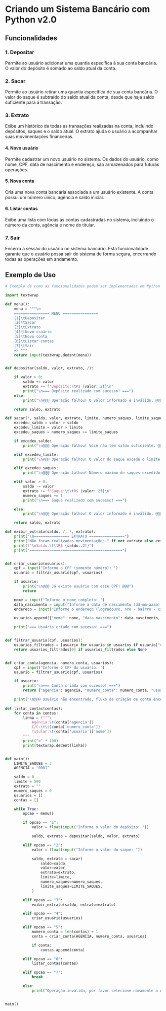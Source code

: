 # Criando um Sistema Bancário com Python v2.0

## Funcionalidades

### 1. Depositar
Permite ao usuário adicionar uma quantia específica à sua conta bancária. O valor do depósito é somado ao saldo atual da conta.

### 2. Sacar
Permite ao usuário retirar uma quantia específica de sua conta bancária. O valor do saque é subtraído do saldo atual da conta, desde que haja saldo suficiente para a transação.

### 3. Extrato
Exibe um histórico de todas as transações realizadas na conta, incluindo depósitos, saques e o saldo atual. O extrato ajuda o usuário a acompanhar suas movimentações financeiras.

#### 4. Novo usuário
Permite cadastrar um novo usuário no sistema. Os dados do usuário, como nome, CPF, data de nascimento e endereço, são armazenados para futuras operações.

#### 5. Nova conta
Cria uma nova conta bancária associada a um usuário existente. A conta possui um número único, agência e saldo inicial.

#### 6. Listar contas
Exibe uma lista com todas as contas cadastradas no sistema, incluindo o número da conta, agência e nome do titular.

### 7. Sair
Encerra a sessão do usuário no sistema bancário. Esta funcionalidade garante que o usuário possa sair do sistema de forma segura, encerrando todas as operações em andamento.

## Exemplo de Uso

```python
# Exemplo de como as funcionalidades podem ser implementadas em Python

import textwrap

def menu():
    menu = """\n
    ================ MENU ================
    [1]\tDepositar
    [2]\tSacar
    [3]\tExtrato
    [4]\tNovo usuário 
    [5]\tNova conta 
    [6]\tListar contas 
    [7]\tSair
    => """
    return input(textwrap.dedent(menu))


def depositar(saldo, valor, extrato, /):

    if valor > 0:
        saldo += valor
        extrato += f"Depósito:\tR$ {valor:.2f}\n"
        print("\n=== Depósito realizado com sucesso! ===")
    else:
        print("\n@@@ Operação falhou! O valor informado é inválido. @@@")

    return saldo, extrato

def sacar(*, saldo, valor, extrato, limite, numero_saques, limite_saques):
    excedeu_saldo = valor > saldo
    excedeu_limite = valor > limite
    excedeu_saques = numero_saques >= limite_saques

    if excedeu_saldo:
        print("\n@@@ Operação falhou! Você não tem saldo suficiente. @@@")

    elif excedeu_limite:
        print("\n@@@ Operação falhou! O valor do saque excede o limite. @@@")

    elif excedeu_saques:
        print("\n@@@ Operação falhou! Número máximo de saques excedido. @@@")

    elif valor > 0:
        saldo -= valor
        extrato += f"Saque:\t\tR$ {valor:.2f}\n"
        numero_saques += 1
        print("\n=== Saque realizado com sucesso! ===")

    else:
        print("\n@@@ Operação falhou! O valor informado é inválido. @@@")

    return saldo, extrato

def exibir_extrato(saldo, /, *, extrato):
    print("\n================ EXTRATO ================")
    print("Não foram realizadas movimentações." if not extrato else extrato)
    print(f"\nSaldo:\t\tR$ {saldo:.2f}")
    print("==========================================")


def criar_usuario(usuarios):
    cpf = input("Informe o CPF (somente número): ")
    usuario = filtrar_usuario(cpf, usuarios)

    if usuario:
        print("\n@@@ Já existe usuário com esse CPF! @@@")
        return

    nome = input("Informe o nome completo: ")
    data_nascimento = input("Informe a data de nascimento (dd-mm-aaaa): ")
    endereco = input("Informe o endereço (logradouro, nro - bairro - cidade/sigla estado): ")

    usuarios.append({"nome": nome, "data_nascimento": data_nascimento, "cpf": cpf, "endereco": endereco})

    print("=== Usuário criado com sucesso! ===")


def filtrar_usuario(cpf, usuarios):
    usuarios_filtrados = [usuario for usuario in usuarios if usuario["cpf"] == cpf]
    return usuarios_filtrados[0] if usuarios_filtrados else None


def criar_conta(agencia, numero_conta, usuarios):
    cpf = input("Informe o CPF do usuário: ")
    usuario = filtrar_usuario(cpf, usuarios)

    if usuario:
        print("\n=== Conta criada com sucesso! ===")
        return {"agencia": agencia, "numero_conta": numero_conta, "usuario": usuario}

    print("\n@@@ Usuário não encontrado, fluxo de criação de conta encerrado! @@@")
    
def listar_contas(contas):
    for conta in contas:
        linha = f"""\
            Agência:\t{conta['agencia']}
            C/C:\t\t{conta['numero_conta']}
            Titular:\t{conta['usuario']['nome']}
        """
        print("=" * 100)
        print(textwrap.dedent(linha))


def main():
    LIMITE_SAQUES = 3
    AGENCIA = "0001"

    saldo = 0
    limite = 500
    extrato = ""
    numero_saques = 0
    usuarios = []
    contas = []

    while True:
        opcao = menu()

        if opcao == "1":
            valor = float(input("Informe o valor do depósito: "))

            saldo, extrato = depositar(saldo, valor, extrato)

        elif opcao == "2":
            valor = float(input("Informe o valor do saque: "))

            saldo, extrato = sacar(
                saldo=saldo,
                valor=valor,
                extrato=extrato,
                limite=limite,
                numero_saques=numero_saques,
                limite_saques=LIMITE_SAQUES,
            )

        elif opcao == "3":
            exibir_extrato(saldo, extrato=extrato)

        elif opcao == "4":
            criar_usuario(usuarios)

        elif opcao == "5":
            numero_conta = len(contas) + 1
            conta = criar_conta(AGENCIA, numero_conta, usuarios)

            if conta:
                contas.append(conta)

        elif opcao == "6":
            listar_contas(contas)

        elif opcao == "7":
            break

        else:
            print("Operação inválida, por favor selecione novamente a operação desejada.")


main()



  




